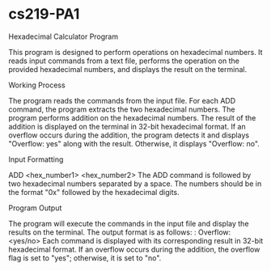 # cs219-PA1
Hexadecimal Calculator Program

This program is designed to perform operations on hexadecimal numbers. It reads input commands from a text file, performs the operation on the provided hexadecimal numbers, and displays the result on the terminal.

Working Process

The program reads the commands from the input file.
For each ADD command, the program extracts the two hexadecimal numbers.
The program performs addition on the hexadecimal numbers.
The result of the addition is displayed on the terminal in 32-bit hexadecimal format.
If an overflow occurs during the addition, the program detects it and displays "Overflow: yes" along with the result. Otherwise, it displays "Overflow: no".

Input Formatting

ADD <hex_number1> <hex_number2>
The ADD command is followed by two hexadecimal numbers separated by a space. The numbers should be in the format "0x" followed by the hexadecimal digits.

Program Output

The program will execute the commands in the input file and display the results on the terminal. The output format is as follows:
<command> <operand1> <operand2>: <result>
Overflow: <yes/no>
Each command is displayed with its corresponding result in 32-bit hexadecimal format. If an overflow occurs during the addition, the overflow flag is set to "yes"; otherwise, it is set to "no".
